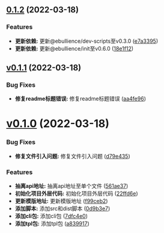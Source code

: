 ## [0.1.2](https://github.com/qinshixixing/lunarlight/compare/lunarlight/v0.1.1...lunarlight/0.1.2) (2022-03-18)


### Features

* **更新依赖:** 更新@ebullience/dev-scripts至v0.3.0 ([e7a3395](https://github.com/qinshixixing/lunarlight/commit/e7a33951a84bb35a908ec04c646a6fab1a230757))
* **更新依赖:** 更新@ebullience/init至v0.6.0 ([18e1f12](https://github.com/qinshixixing/lunarlight/commit/18e1f1265d0b91f0af80fcb991c394267684e417))



## [v0.1.1](https://github.com/qinshixixing/lunarlight/compare/lunarlight/v0.1.0...lunarlight/v0.1.1) (2022-03-18)


### Bug Fixes

* **修复readme标题错误:** 修复readme标题错误 ([aa4fe96](https://github.com/qinshixixing/lunarlight/commit/aa4fe96f34e6ea7b40d296ba4d46b4ae20051ff4))



# [v0.1.0](https://github.com/qinshixixing/lunarlight/compare/a839917403113fa01ff1b4ff4d42e8631e2bd4d5...lunarlight/v0.1.0) (2022-03-18)


### Bug Fixes

* **修复文件引入问题:** 修复文件引入问题 ([d79e435](https://github.com/qinshixixing/lunarlight/commit/d79e435461de8b4ee0ed2b08d7ee519850860570))


### Features

* **抽离api地址:** 抽离api地址至单个文件 ([561ae37](https://github.com/qinshixixing/lunarlight/commit/561ae3720206d9af389d5ef1547ee2d033f39c8c))
* **初始化项目外层代码:** 初始化项目外层代码 ([22ffd6e](https://github.com/qinshixixing/lunarlight/commit/22ffd6e0e214a953a5a25cb6dbdbcac5f10ab2b5))
* **更新模版地址:** 更新模版地址 ([f99ceb2](https://github.com/qinshixixing/lunarlight/commit/f99ceb2d87906ec7f8e29c654e4e5f0499b1e505))
* **添加脚本:** 添加src和dist脚本 ([0d9b3e7](https://github.com/qinshixixing/lunarlight/commit/0d9b3e7bfb0269eb72e4a68f5c33a00c5aedce18))
* **添加cli包:** 添加cli包 ([7dfc4e0](https://github.com/qinshixixing/lunarlight/commit/7dfc4e0536b44e245acab7f525be42adad656f58))
* **添加tpl包:** 添加tpl包 ([a839917](https://github.com/qinshixixing/lunarlight/commit/a839917403113fa01ff1b4ff4d42e8631e2bd4d5))



